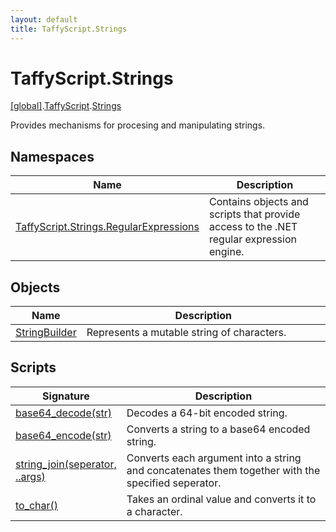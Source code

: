 ```yaml
---
layout: default
title: TaffyScript.Strings
---
```


# TaffyScript.Strings

[\[global\]]({{site.baseurl}}/docs/).[TaffyScript]({{site.baseurl}}/docs/TaffyScript/).[Strings]({{site.baseurl}}/docs/TaffyScript/Strings/)

Provides mechanisms for procesing and manipulating strings.

## Namespaces

<table>
  <col width="20%">
  <thead>
    <tr>
      <th>Name</th>
      <th>Description</th>
    </tr>
  </thead>
  <tbody>
    <tr>
      <td><a href="{{site.baseurl}}/docs/TaffyScript/Strings/RegularExpressions/">TaffyScript.Strings.RegularExpressions</a></td>
      <td>Contains objects and scripts that provide access to the .NET regular expression engine.</td>
    </tr>
  </tbody>
</table>

## Objects

<table>
  <col width="20%">
  <thead>
    <tr>
      <th>Name</th>
      <th>Description</th>
    </tr>
  </thead>
  <tbody>
    <tr>
      <td><a href="{{site.baseurl}}/docs/TaffyScript/Strings/StringBuilder">StringBuilder</a></td>
      <td>Represents a mutable string of characters.</td>
    </tr>
  </tbody>
</table>

## Scripts

<table>
  <col width="20%">
  <thead>
    <tr>
      <th>Signature</th>
      <th>Description</th>
    </tr>
  </thead>
  <tbody>
    <tr>
      <td><a href="{{site.baseurl}}/docs/TaffyScript/Strings/base64_decode">base64_decode(str)</a></td>
      <td>Decodes a 64-bit encoded string.</td>
    </tr>
    <tr>
      <td><a href="{{site.baseurl}}/docs/TaffyScript/Strings/base64_encode">base64_encode(str)</a></td>
      <td>Converts a string to a base64 encoded string.</td>
    </tr>
    <tr>
      <td><a href="{{site.baseurl}}/docs/TaffyScript/Strings/string_join">string_join(seperator, ..args)</a></td>
      <td>Converts each argument into a string and concatenates them together with the specified seperator.</td>
    </tr>
    <tr>
      <td><a href="{{site.baseurl}}/docs/TaffyScript/Strings/to_char">to_char()</a></td>
      <td>Takes an ordinal value and converts it to a character.</td>
    </tr>
  </tbody>
</table>
